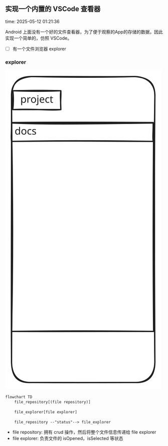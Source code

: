 ## 实现一个内置的 VSCode 查看器

time: 2025-05-12 01:21:36

Android 上面没有一个好的文件查看器，为了便于观察的App的存储的数据，因此实现一个简单的，仿照 VSCode。

- [ ] 有一个文件浏览器 explorer

### explorer

![](file_explorer.excalidraw.svg)

```mermaid
flowchart TD
    file_repository[(file repository)]

    file_explorer[file explorer]

    file_repository --"status"--> file_explorer
```

- file repository: 拥有 crud 操作，然后将整个文件信息传递给 file explorer
- file explorer: 负责文件的 isOpened，isSelected 等状态